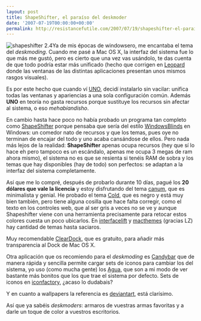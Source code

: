 ```yaml
---
layout: post
title: ShapeShifter, el paraíso del deskmoder
date: '2007-07-19T00:00:00+00:00'
permalink: http://resistancefutile.com/2007/07/19/shapeshifter-el-paraiso-del-deskmoder/
---
```

<img src='http://resistancefutile.com/wp-content/zz6c0cad14.png' alt='shapeshifter 2.4' class="derecha" />Ya de mis épocas de windowsero, me encantaba el tema del <em>deskmoding</em>. Cuando me pasé a Mac OS X, la interfaz del sistema fue lo que más me gustó, pero es cierto que una vez vas usándolo, te das cuenta de que todo podría estar más unificado (hecho que corrigen en <a href="http://www.apple.com/macosx/leopard/">Leopard</a> donde las ventanas de las distintas aplicaciones presentan unos mismos rasgos visuales). 

Es por este hecho que cuando ví <a href="http://gui.interacto.net/">UNO</a>, decidí instalarlo sin vacilar: unifica todas las ventanas y apariencias a una sola configuración común. Además <strong>UNO</strong> en teoría no gasta recursos porque sustituye los recursos sin afectar al sistema, o eso <em>mehabíandisho</em>. 

En cambio hasta hace poco no había probado un programa tan completo como <a href="http://unsanity.com/haxies/shapeshifter">ShapeShifter</a> porque pensaba que sería del estilo <a href="http://www.stardock.com/products/windowblinds/">WindowsBlinds</a> en Windows: un comedor nato de recursos y que los temas, pues oye no terminan de encajar del todo y uno acaba cansándose de ellos. Pero nada más lejos de la realidad: <strong>ShapeShifter</strong> apenas ocupa recursos (hey que sí lo hace eh pero tampoco es un escándalo, apenas me ocupa 3 megas de ram ahora mismo), el sistema no es que se resienta si tenéis RAM de sobra y los temas que hay disponibles (hay de todo) son perfectos: se adaptan a la interfaz del sistema completamente.

Así que me lo compré, después de probarlo durante 10 días, pagué los <strong>20 dólares que vale la licencia</strong> y estoy disfrutando del tema <a href="http://macthemes2.net/2007/07/08/theme-review-canum/">canum</a>, que es minimalista y genial. He probado el tema <a href="http://interfacelift.com/themes-mac/details.php?id=168">Cold</a>, que es negro y está muy bien también, pero tiene alguna cosilla que hace falta corregir, como el texto en los controles web, que al ser gris a veces no se ve y aunque Shapeshifter viene con una herramienta precisamente para retocar estos colores cuesta un poco ubicarlos. En <a href="http://interfacelift.com/themes-mac/">interfacelift</a> y <a href="http://macthemes2.net/">macthemes</a> (gracias LZ) hay cantidad de temas hasta saciaros.

Muy recomendable <a href="http://unsanity.com/haxies/cleardock">ClearDock</a>, que es gratuito, para añadir más transparencia al Dock de Mac OS X.

Otra aplicación que os recomiendo para el <em>deskmoding</em> es <a href="http://www.panic.com/candybar/">Candybar</a> que de manera rápida y sencilla permite cargar sets de iconos para cambiar los del sistema, yo uso (como mucha gente) los <a href="http://iconfactory.com/freeware/preview/agua">Agua</a>, que son a mi modo de ver bastante más bonitos que los que trae el sistema por defecto. Sets de iconos en <a href="http://iconfactory.com/home">iconfactory</a>, ¿acaso lo dudabais? 

Y en cuanto a wallpapers la referencia es <a href="http://www.deviantart.com/">deviantart</a>, está clarísimo.  

Así que ya sabéis <em>deskmoders</em>: armaros de vuestras armas favoritas y a darle un toque de color a vuestros escritorios.
